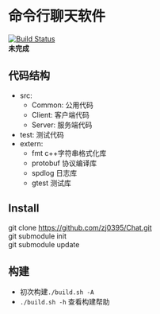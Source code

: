 # 命令行聊天软件
[![Build Status](https://travis-ci.com/zj0395/Chat.svg?branch=master)](https://travis-ci.com/zj0395/Chat)  
**未完成**  
## 代码结构
- src:  
    - Common: 公用代码  
    - Client: 客户端代码  
    - Server: 服务端代码  
- test: 测试代码  
- extern:  
    - fmt  c++字符串格式化库
    - protobuf  协议编译库
    - spdlog  日志库
    - gtest  测试库
## Install
git clone https://github.com/zj0395/Chat.git  
git submodule init  
git submodule update  
## 构建
- 初次构建`./build.sh -A`
- `./build.sh -h` 查看构建帮助

